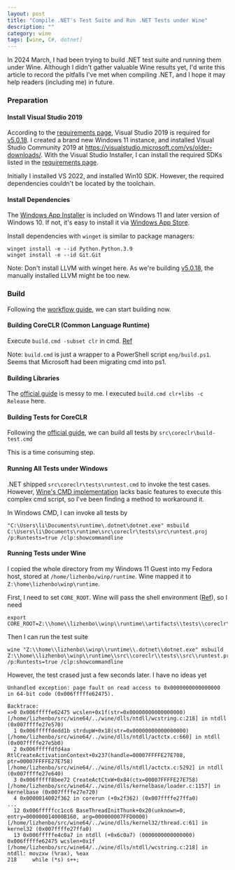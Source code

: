 ```yaml
---
layout: post
title: "Compile .NET's Test Suite and Run .NET Tests under Wine"
description: ""
category: wine
tags: [wine, C#, dotnet]
---
```


In 2024 March, I had been trying to build .NET test suite and running 
them under Wine. 
Although I didn't gather valuable Wine results yet, I'd write this 
article to record the pitfalls I've met when compiling .NET, and I hope 
it may help readers (including me) in future.


### Preparation  

#### Install Visual Studio 2019  
According to the [requirements page][], Visual Studio 2019 is required 
for [v5.0.18][]. I created a brand new Windows 11 instance, and 
installed Visual Studio Community 2019 at 
<https://visualstudio.microsoft.com/vs/older-downloads/>. With the 
Visual Studio Installer, I can install the required SDKs listed in the 
[requirements page][].

Initially I installed VS 2022, and installed Win10 SDK. However, the 
required dependencies couldn't be located by the toolchain.


#### Install Dependencies  
The [Windows App 
Installer](https://learn.microsoft.com/en-us/windows/package-manager/winget/) is included on Windows 11 and later version of Windows 10. If not, it's easy to install it via [Windows App 
Store](https://apps.microsoft.com/detail/9nblggh4nns1?hl=en-us&gl=CA).  

Install dependencies with `winget` is similar to package managers:  
```
winget install -e --id Python.Python.3.9
winget install -e --id Git.Git
```

Note: Don't install LLVM with winget here. As we're building 
[v5.0.18][v5.0.18], the manually installed LLVM might be too new.


### Build  

Following the [workflow 
guide](https://github.com/dotnet/runtime/blob/v5.0.18/docs/workflow/README.md), we can start building now.  

#### Building CoreCLR (Common Language Runtime)  
Execute `build.cmd -subset clr` in cmd. [Ref](
https://github.com/dotnet/runtime/blob/v5.0.18/docs/workflow/building/coreclr/README.md)  

Note: `build.cmd` is just a wrapper to a PowerShell script 
`eng/build.ps1`. Seems that Microsoft had been migrating cmd into ps1. 


#### Building Libraries  
The [official 
guide](https://github.com/dotnet/runtime/blob/v5.0.18/docs/workflow/building/coreclr/README.md) is messy to me. I executed `build.cmd clr+libs -c Release` here.

#### Building Tests for CoreCLR  
Following the [official guide](https://github.com/dotnet/runtime/blob/v5.0.18/docs/workflow/testing/coreclr/testing.md), we can build all tests by  `src\coreclr\build-test.cmd`

This is a time consuming step.  

#### Running All Tests under Windows  
.NET shipped `src\coreclr\tests\runtest.cmd` to invoke the test cases. However, [Wine's CMD implementation](https://gitlab.winehq.org/wine/wine/-/tree/master/programs/cmd?ref_type=heads) lacks basic features to execute this complex cmd script, so I've been finding a method to workaround it.

In Windows CMD, I can invoke all tests by  
```
"C:\Users\li\Documents\runtime\.dotnet\dotnet.exe" msbuild C:\Users\li\Documents\runtime\src\coreclr\tests\src\runtest.proj /p:Runtests=true /clp:showcommandline 
```   


#### Running Tests under Wine
I copied the whole directory from my Windows 11 Guest into my Fedora host, stored at `/home/lizhenbo/winp/runtime`. Wine mapped it to `Z:\home\lizhenbo\winp\runtime`.

First, I need to set `CORE_ROOT`. Wine will pass the shell environment ([Ref](https://askubuntu.com/a/672625/134171)), so I need

```
export CORE_ROOT=Z:\\home\\lizhenbo\\winp\\runtime\\artifacts\\tests\\coreclr\\Windows_NT.x64.Debug\\Tests\\Core_Root
```

Then I can run the test suite

```
wine "Z:\\home\\lizhenbo\\winp\\runtime\\.dotnet\\dotnet.exe" msbuild Z:\\home\\lizhenbo\\winp\\runtime\\src\\coreclr\\tests\\src\\runtest.proj /p:Runtests=true /clp:showcommandline 
```   

However, the test crased just a few seconds later. I have no ideas yet  
```
Unhandled exception: page fault on read access to 0x0000000000000000 in 64-bit code (0x006fffffe62475).

Backtrace:
=>0 0x006fffffe62475 wcslen+0x1f(str=0x00000000000000000) [/home/lizhenbo/src/wine64/../wine/dlls/ntdll/wcstring.c:218] in ntdll (0x007ffffe27e570)
  1 0x006fffffdedd1b strdupW+0x18(str=0x00000000000000000) [/home/lizhenbo/src/wine64/../wine/dlls/ntdll/actctx.c:660] in ntdll (0x007ffffe27e5b0)
  2 0x006fffffdfd4aa RtlCreateActivationContext+0x237(handle=00007FFFFE27E708, ptr=00007FFFFE27E758) [/home/lizhenbo/src/wine64/../wine/dlls/ntdll/actctx.c:5292] in ntdll (0x007ffffe27e640)
  3 0x006fffff8bee72 CreateActCtxW+0x84(ctx=00007FFFFE27E758) [/home/lizhenbo/src/wine64/../wine/dlls/kernelbase/loader.c:1157] in kernelbase (0x007ffffe27e720)
  4 0x0000014002f362 in corerun (+0x2f362) (0x007ffffe27ffa0)
...
  12 0x006fffffcc1cc6 BaseThreadInitThunk+0x20(unknown=0, entry=000000014000B160, arg=000000007FFD0000) [/home/lizhenbo/src/wine64/../wine/dlls/kernel32/thread.c:61] in kernel32 (0x007ffffe27ffa0)
  13 0x006fffffe4c0a7 in ntdll (+0x6c0a7) (0000000000000000)
0x006fffffe62475 wcslen+0x1f [/home/lizhenbo/src/wine64/../wine/dlls/ntdll/wcstring.c:218] in ntdll: movzxw (%rax), %eax
218	    while (*s) s++;
```
  


[requirements page]:    https://github.com/dotnet/runtime/blob/v5.0.18/docs/workflow/requirements/windows-requirements.md  

[requirements]: https://github.com/dotnet/runtime/blob/v5.0.18/docs/workflow/requirements/windows-requirements.md  
  
[v5.0.18]: https://github.com/dotnet/runtime/tree/v5.0.18  
